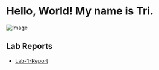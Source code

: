 # Hello, World! My name is Tri.

![Image](https://www.snexplores.org/wp-content/uploads/2020/04/1030_LL_trees-1028x579.png)


## Lab Reports
- [Lab-1-Report](https://man3ng.github.io/cse15l-lab-reports/lab1.html)
